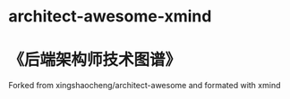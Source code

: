 # architect-awesome-xmind
<h1>《后端架构师技术图谱》</h1>
Forked from xingshaocheng/architect-awesome and formated with xmind

